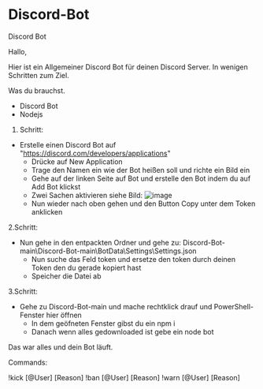 # Discord-Bot
Discord Bot

Hallo,

Hier ist ein Allgemeiner Discord Bot für deinen Discord Server. In wenigen Schritten zum Ziel.

Was du brauchst.

  - Discord Bot
  - Nodejs

1. Schritt:
  - Erstelle einen Discord Bot auf "https://discord.com/developers/applications"
    - Drücke auf New Application 
    - Trage den Namen ein wie der Bot heißen soll und richte ein Bild ein
    - Gehe auf der linken Seite auf Bot und erstelle den Bot indem du auf Add Bot klickst
    - Zwei Sachen aktivieren siehe Bild: ![image](https://user-images.githubusercontent.com/64102918/124333114-9a47bc00-db93-11eb-9bd6-2ecb0376af9d.png)
    - Nun wieder nach oben gehen und den Button Copy unter dem Token anklicken
    
2.Schritt:
  - Nun gehe in den entpackten Ordner und gehe zu: Discord-Bot-main\Discord-Bot-main\BotData\Settings\Settings.json
    - Nun suche das Feld token und ersetze den token durch deinen Token den du gerade kopiert hast
    - Speicher die Datei ab

3.Schritt:
  - Gehe zu Discord-Bot-main und mache rechtklick drauf und PowerShell-Fenster hier öffnen
    - In dem geöfneten Fenster gibst du ein npm i 
    - Danach wenn alles gedownloaded ist gebe ein node bot 

Das war alles und dein Bot läuft.

Commands:

!kick [@User] [Reason]
!ban [@User] [Reason]
!warn [@User] [Reason]


